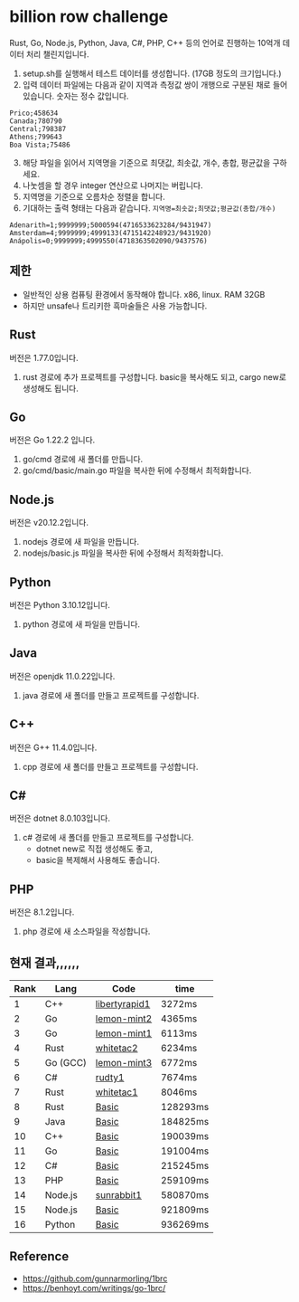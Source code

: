 # billion row challenge

Rust, Go, Node.js, Python, Java, C#, PHP, C++ 등의 언어로 진행하는 10억개 데이터 처리 챌린지입니다.

1. setup.sh를 실행해서 테스트 데이터를 생성합니다. (17GB 정도의 크기입니다.)
2. 입력 데이터 파일에는 다음과 같이 지역과 측정값 쌍이 개행으로 구분된 채로 들어있습니다. 숫자는 정수 값입니다.

```
Prico;458634
Canada;780790
Central;798387
Athens;799643
Boa Vista;75486
```

3. 해당 파일을 읽어서 지역명을 기준으로 최댓값, 최솟값, 개수, 총합, 평균값을 구하세요.
4. 나눗셈을 할 경우 integer 연산으로 나머지는 버립니다.
5. 지역명을 기준으로 오름차순 정렬을 합니다.
6. 기대하는 출력 형태는 다음과 같습니다. `지역명=최솟값;최댓값;평균값(총합/개수)`

```
Adenarith=1;9999999;5000594(4716533623284/9431947)
Amsterdam=4;9999999;4999133(4715142248923/9431920)
Anápolis=0;9999999;4999550(4718363502090/9437576)
```

## 제한

- 일반적인 상용 컴퓨팅 환경에서 동작해야 합니다. x86, linux. RAM 32GB
- 하지만 unsafe나 트리키한 흑마술들은 사용 가능합니다.

## Rust

버전은 1.77.0입니다.
1. rust 경로에 추가 프로젝트를 구성합니다. basic을 복사해도 되고, cargo new로 생성해도 됩니다.

## Go

버전은 Go 1.22.2 입니다.
1. go/cmd 경로에 새 폴더를 만듭니다.
2. go/cmd/basic/main.go 파일을 복사한 뒤에 수정해서 최적화합니다.

## Node.js

버전은 v20.12.2입니다.
1. nodejs 경로에 새 파일을 만듭니다.
2. nodejs/basic.js 파일을 복사한 뒤에 수정해서 최적화합니다.

## Python
버전은 Python 3.10.12입니다.
1. python 경로에 새 파일을 만듭니다.

## Java
버전은 openjdk 11.0.22입니다.
1. java 경로에 새 폴더를 만들고 프로젝트를 구성합니다.

## C++
버전은 G++ 11.4.0입니다.
1. cpp 경로에 새 폴더를 만들고 프로젝트를 구성합니다.

## C#
버전은 dotnet 8.0.103입니다.
1. c# 경로에 새 폴더를 만들고 프로젝트를 구성합니다.
   -  dotnet new로 직접 생성해도 좋고,
   -  basic을 복제해서 사용해도 좋습니다.

## PHP
버전은 8.1.2입니다.
1. php 경로에 새 소스파일을 작성합니다.

## 현재 결과,,,,,,

| Rank | Lang     | Code                                          | time     |
| ---- | -------- | --------------------------------------------- | -------- |
| 1    | C++      | [libertyrapid1](./cpp/libertyrapid1/main.cpp) | 3272ms   |
| 2    | Go       | [lemon-mint2](./go/cmd/lemon-mint2/main.go)   | 4365ms   |
| 3    | Go       | [lemon-mint1](./go/cmd/lemon-mint1/main.go)   | 6113ms   |
| 4    | Rust     | [whitetac2](./rust/whitetac2/src/main.rs)     | 6234ms   |
| 5    | Go (GCC) | [lemon-mint3](./go/cmd/lemon-mint3/main.go)   | 6772ms   |
| 6    | C#       | [rudty1](./csharp/rudty1/Program.cs)          | 7674ms   |
| 7    | Rust     | [whitetac1](./rust/whitetac1/src/main.rs)     | 8046ms   |
| 8    | Rust     | [Basic](./rust/basic/src/main.rs)             | 128293ms |
| 9    | Java     | [Basic](./java/basic/Main.java)               | 184825ms |
| 10   | C++      | [Basic](./cpp/basic/main.cpp)                 | 190039ms |
| 11   | Go       | [Basic](./go/cmd/basic/main.go)               | 191004ms |
| 12   | C#       | [Basic](./csharp/basic/Program.cs)            | 215245ms |
| 13   | PHP      | [Basic](./php/basic.php)                      | 259109ms |
| 14   | Node.js  | [sunrabbit1](./nodejs/sunrabbit1/index.js)    | 580870ms |
| 15   | Node.js  | [Basic](./nodejs/basic.js)                    | 921809ms |
| 16   | Python   | [Basic](./python/basic.py)                    | 936269ms |

## Reference

- https://github.com/gunnarmorling/1brc
- https://benhoyt.com/writings/go-1brc/
